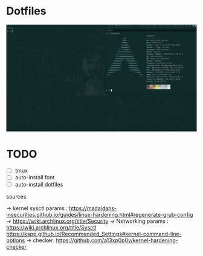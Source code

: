 # Dotfiles

![yessir](screenshot.jpg "🗿")

# TODO
- [ ] tmux
- [ ] auto-install font
- [ ] auto-install dotfiles

sources 

-> kernel sysctl params : https://madaidans-insecurities.github.io/guides/linux-hardening.html#regenerate-grub-config
-> https://wiki.archlinux.org/title/Security
-> Networking params : https://wiki.archlinux.org/title/Sysctl
https://kspp.github.io/Recommended_Settings#kernel-command-line-options
-> checker: https://github.com/a13xp0p0v/kernel-hardening-checker

